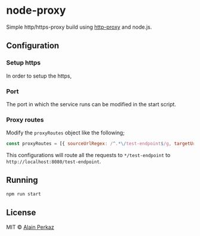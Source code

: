 # node-proxy

Simple http/https-proxy build using [http-proxy](https://github.com/nodejitsu/node-http-proxy) and node.js.

## Configuration

### Setup https

In order to setup the https, 

### Port

The port in which the service runs can be modified in the start script.

### Proxy routes

Modify the `proxyRoutes` object like the following;

```javascript
const proxyRoutes = [{ sourceUrlRegex: /^.*\/test-endpoint$/g, targetUrl: 'http://localhost:8080' }];
```

This configurations will route all the requests to `*/test-endpoint` to `http://localhost:8080/test-endpoint`.

## Running

```javascript
npm run start
```

## License
MIT © [Alain Perkaz](https://aperkaz.github.io)